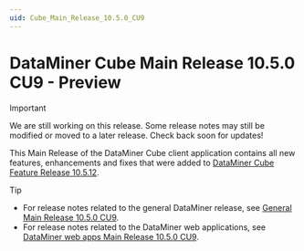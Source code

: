 ```yaml
---
uid: Cube_Main_Release_10.5.0_CU9
---
```


# DataMiner Cube Main Release 10.5.0 CU9 - Preview

> [!IMPORTANT]
> We are still working on this release. Some release notes may still be modified or moved to a later release. Check back soon for updates!

This Main Release of the DataMiner Cube client application contains all new features, enhancements and fixes that were added to [DataMiner Cube Feature Release 10.5.12](xref:Cube_Feature_Release_10.5.12).

> [!TIP]
>
> - For release notes related to the general DataMiner release, see [General Main Release 10.5.0 CU9](xref:General_Main_Release_10.5.0_CU9).
> - For release notes related to the DataMiner web applications, see [DataMiner web apps Main Release 10.5.0 CU9](xref:Web_apps_Main_Release_10.5.0_CU9).
